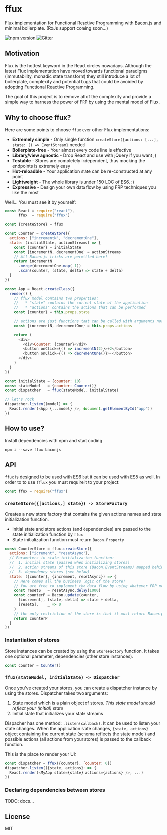 # ffux

Flux implementation for Functional Reactive Programming with [Bacon.js](https://github.com/baconjs/bacon.js)
and minimal boilerplate. (RxJs support coming soon...)

[![npm version](https://badge.fury.io/js/ffux.svg)](http://badge.fury.io/js/ffux)
[![Gitter](https://badges.gitter.im/Join%20Chat.svg)](https://gitter.im/milankinen/ffux?utm_source=badge&utm_medium=badge&utm_campaign=pr-badge)


## Motivation

Flux is the hottest keyword in the React circles nowadays. Although the 
latest Flux implementation have moved towards functional paradigms
(immutability, monadic state transform) they still introduce a lot of
boilerplate, complexity and potential bugs that could be avoided by 
adopting Functional Reactive Programming.

The goal of this project is to remove all of the complexity and
provide a simple way to harness the power of FRP by using the mental 
model of Flux.


## Why to choose ffux?

Here are some points to choose `ffux` over other Flux implementations:

  * **Extremely simple** - Only single function `createStore({actions: [...], state: () => EventStream}` needed
  * **Boilerplate-free** - Your almost every code line is effective
  * **Library/view agnostic** - Drop React and use with jQuery if you want ;)
  * **Testable** - Stores are completely independent, thus mocking the endpoints is extremely easy
  * **Hot-reloadble** - Your application state can be re-constructed at any point
  * **Lightweight** - The whole library is under 150 LOC of ES6. :)
  * **Expressive** - Design your own data flow by using FRP techniques you like the most

Well... You must see it by yourself:

```javascript 
const React = require("react"),
      ffux  = require("ffux")

const {createStore} = ffux

const Counter = createStore({
  actions: ["incrementN", "decrementOne"],
  state: (initialState, actionStreams) => {
    const {counter} = initialState
    const {incrementN, decrementOne} = actionStreams
    // All Bacon.js tricks are permitted here!
    return incrementN
      .merge(decrementOne.map(-1))
      .scan(counter, (state, delta) => state + delta)
  }
})

const App = React.createClass({
  render() {
    // ffux model contains two properties:
    //   * "state" contains the current state of the application
    //   * "actions" contains the actions that can be performed
    const {counter} = this.props.state

    // actions are just functions that can be called with arguments normally
    const {incrementN, decrementOne} = this.props.actions

    return (
      <div>
        <div>Counter: {counter}</div>
        <button onClick={() => incrementN(2)}>+2</button>
        <button onClick={() => decrementOne()}>-</button>
      </div>
    )
  }
})

const initialState = {counter: 10}
const stateModel   = {counter: Counter()}
const dispatcher   = ffux(stateModel, initialState)

// let's rock
dispatcher.listen((model) => {
  React.render(<App {...model} />, document.getElementById("app"))
})
```
  
## How to use?

Install dependencies with npm and start coding

    npm i --save ffux baconjs
    
    
## API

`ffux` is designed to be used with ES6 but it can be used with ES5 as well.
In order to to use `fflux` you must require it to your project:

```javascript 
const ffux = require("ffux")
```
### `createStore({[actions,] state}) -> StoreFactory`

Creates a new store factory that contains the given actions names and state
initialization function.

* Initial state and store actions (and dependencies) are passed to the state initialization function by `ffux`
* State initialization function must return `Bacon.Property` 

```javascript 
const CounterStore = ffux.createStore({
  actions: ["icrement", "resetAsync"],
  // Parameters in state initialization function:
  //  1. initial state (passed when initializing stores)
  //  2. action streams of this store (Bacon.EventStreams) mapped behind their names
  //  3. dependency stores (see below)
  state: ({counter}, {increment, resetAsync}) => {
    // Here comes all the business logic of the store!
    // You are free to implement the data flow by using whatever FRP means you want
    const resetS   = resetAsync.delay(1000)
    const counterP = Bacon.update(counter,
      [increment], (state, delta) => state + delta,
      [resetS],    _ => 0
    )
    // the only restriction of the store is that it must return Bacon.property
    return counterP
  }
})
```
### Instantiation of stores

Store instances can be created by using the `StoreFactory` function. It takes
one optional parameter, dependencies (other store instances).

```javascript 
const counter = Counter()
```
### `ffux(stateModel, initialState) -> Dispatcher`

Once you've created your stores, you can create a dispatcher instance by using
the stores. Dispatcher takes two arguments:

1. State model which is a plain object of stores. *This state model should reflect your (initial) state*
2. Initial state that initializes your state streams

Dispacher has one method: `.listen(callback)`. It can be used to listen your
state changes. When the application state changes, `{state, actions}` object 
containing the current state (schema reflects the state model) and possible 
actions (all actions from your stores) is passed to the callback function.

This is the place to render your UI:

```javascript
const dispatcher = ffux({counter}, {counter: 0})
dispatcher.listen(({state, actions}) => {
  React.render(<MyApp state={state} actions={actions} />, ...)
})
```
### Declaring dependencies between stores

TODO: docs...


## License

MIT
